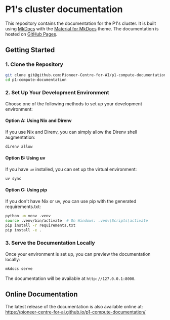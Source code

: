 # P1's cluster documentation

This repository contains the documentation for the P1's cluster. It is built using [MkDocs](https://www.mkdocs.org/)
with the [Material for MkDocs](https://squidfunk.github.io/mkdocs-material/) theme. The documentation is hosted on
[GitHub Pages](https://pages.github.com/).

## Getting Started

### 1. Clone the Repository

```bash
git clone git@github.com:Pioneer-Centre-for-AI/p1-compute-documentation.git
cd p1-compute-documentation
```

### 2. Set Up Your Development Environment

Choose one of the following methods to set up your development environment:

#### Option A: Using Nix and Direnv

If you use Nix and Direnv, you can simply allow the Direnv shell augmentation:

```bash
direnv allow
```

#### Option B: Using uv

If you have `uv` installed, you can set up the virtual environment:

```bash
uv sync
```

#### Option C: Using pip

If you don't have Nix or uv, you can use pip with the generated requirements.txt:

```bash
python -m venv .venv
source .venv/bin/activate  # On Windows: .venv\Scripts\activate
pip install -r requirements.txt
pip install -e .
```

### 3. Serve the Documentation Locally

Once your environment is set up, you can preview the documentation locally:

```bash
mkdocs serve
```

The documentation will be available at `http://127.0.0.1:8000`.

## Online Documentation

The latest release of the documentation is also available online at:
<https://pioneer-centre-for-ai.github.io/p1-compute-documentation/>
